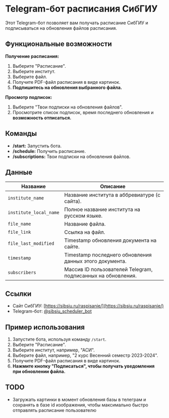 # Telegram-бот расписания СибГИУ

Этот Telegram-бот позволяет вам получать расписание СибГИУ и подписываться на обновления файлов расписания.

## Функциональные возможности

**Получение расписания:**

1. Выберите "Расписание".
2. Выберите институт.
3. Выберите файл.
4. Получите PDF-файл расписания в виде картинок.
5. **Подпишитесь на обновления выбранного файла.**

**Просмотр подписок:**

1. Выберите "Твои подписки на обновления файлов".
2. Просмотрите список подписок, время последнего обновления и **возможность отписаться.**

## Команды

- **/start:** Запустить бота.
- **/schedule:** Получить расписание.
- **/subscriptions:** Твои подписки на обновления файлов.

## Данные

| Название               | Описание                                                     |
| ---------------------- | ------------------------------------------------------------ |
| `institute_name`       | Название института в аббревиатуре (с сайта).                 |
| `institute_local_name` | Полное название института на русском языке.                  |
| `file_name`            | Название файла.                                              |
| `file_link`            | Ссылка на файл.                                              |
| `file_last_modified`   | Timestamp обновления документа на сайте.                     |
| `timestamp`            | Timestamp последнего обновления данных этого документа.      |
| `subscribers`          | Массив ID пользователей Telegram, подписанных на обновления. |

## Ссылки

- Сайт СибГИУ: [https://sibsiu.ru/raspisanie/](https://sibsiu.ru/raspisanie/)
- Telegram-бот: [@sibsiu_scheduler_bot](https://t.me/sibsiu_scheduler_bot)

## Пример использования

1. Запустите бота, используя команду `/start`.
2. Выберите "Расписание".
3. Выберите институт, например, "АСИ".
4. Выберите файл, например, "2 курс Весенний семестр 2023-2024".
5. Получите PDF-файл расписания в виде картинок.
6. **Нажмите кнопку "Подписаться", чтобы получать уведомления при обновлении файла.**

## TODO

- Загружать картинки в момент обновления базы в телеграм и сохранять в базе id изображения, чтобы максимально быстро отправлять расписание пользователю
